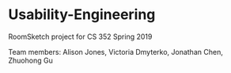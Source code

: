 # Usability-Engineering
RoomSketch project for CS 352
Spring 2019

Team members:
  Alison Jones, 
  Victoria Dmyterko, 
  Jonathan Chen, 
  Zhuohong Gu
